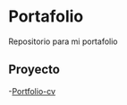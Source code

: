 # Portafolio

Repositorio para mi portafolio

## Proyecto

-[Portfolio-cv](https://kyoxd1.github.io/cv-portafolio/CV_Portafolio)
